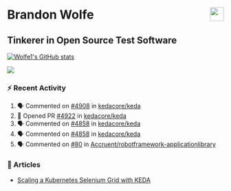 Brandon Wolfe <a href="https://www.linkedin.com/in/brandon-wolfe1" target="_blank" rel="noreferrer"><img src="https://raw.githubusercontent.com/danielcranney/readme-generator/main/public/icons/socials/linkedin.svg" width="32" height="32" align="right"/></a>
==============================
Tinkerer in Open Source Test Software
-----------------------------

<p align="left"><a href="http://www.github.com/Wolfe1"><img src="https://github-readme-stats.vercel.app/api?username=Wolfe1&show_icons=true&hide=&count_private=true&title_color=0891b2&text_color=ffffff&icon_color=0891b2&bg_color=1c1917&hide_border=true&show_icons=true" alt="Wolfe1's GitHub stats" /></a></p>
<p align="left"><a href="http://www.github.com/Wolfe1"><img src="https://github-readme-streak-stats.herokuapp.com/?user=Wolfe1&stroke=ffffff&background=1c1917&ring=0891b2&fire=0891b2&currStreakNum=ffffff&currStreakLabel=0891b2&sideNums=ffffff&sideLabels=ffffff&dates=ffffff&hide_border=true" /></a></p>

### :zap: Recent Activity
<!--START_SECTION:activity-->
1. 🗣 Commented on [#4908](https://github.com/kedacore/keda/issues/4908#issuecomment-1706744641) in [kedacore/keda](https://github.com/kedacore/keda)
2. 💪 Opened PR [#4922](https://github.com/kedacore/keda/pull/4922) in [kedacore/keda](https://github.com/kedacore/keda)
3. 🗣 Commented on [#4858](https://github.com/kedacore/keda/issues/4858#issuecomment-1699226635) in [kedacore/keda](https://github.com/kedacore/keda)
4. 🗣 Commented on [#4858](https://github.com/kedacore/keda/issues/4858#issuecomment-1698951208) in [kedacore/keda](https://github.com/kedacore/keda)
5. 🗣 Commented on [#80](https://github.com/Accruent/robotframework-applicationlibrary/issues/80#issuecomment-1697862962) in [Accruent/robotframework-applicationlibrary](https://github.com/Accruent/robotframework-applicationlibrary)
<!--END_SECTION:activity-->

### :newspaper: Articles
- [Scaling a Kubernetes Selenium Grid with KEDA](https://www.linkedin.com/pulse/scaling-kubernetes-selenium-grid-keda-brandon-wolfe)
